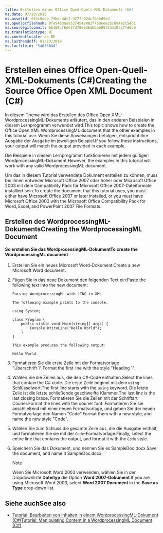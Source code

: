 ```yaml
---
title: Erstellen eines Office Open-Quell-XML-Dokuments (C#)
ms.date: 07/20/2015
ms.assetid: 653c8cdb-73be-4dc2-927f-924cfb4ed9ed
ms.openlocfilehash: 0fe5463ae95374542482f768eee2bc694e2c5dd1
ms.sourcegitcommit: 6b308cf6d627d78ee36dbbae8972a310ac7fd6c8
ms.translationtype: HT
ms.contentlocale: de-DE
ms.lasthandoff: 01/23/2019
ms.locfileid: "54635844"
---
```

# <a name="creating-the-source-office-open-xml-document-c"></a><span data-ttu-id="2b83f-102">Erstellen eines Office Open-Quell-XML-Dokuments (C#)</span><span class="sxs-lookup"><span data-stu-id="2b83f-102">Creating the Source Office Open XML Document (C#)</span></span>
<span data-ttu-id="2b83f-103">In diesem Thema wird das Erstellen des Office Open XML-WordprocessingML-Dokuments erläutert, das in den anderen Beispielen in diesem Lernprogramm verwendet wird.</span><span class="sxs-lookup"><span data-stu-id="2b83f-103">This topic shows how to create the Office Open XML WordprocessingML document that the other examples in this tutorial use.</span></span> <span data-ttu-id="2b83f-104">Wenn Sie diese Anweisungen befolgen, entspricht Ihre Ausgabe der Ausgabe im jeweiligen Beispiel.</span><span class="sxs-lookup"><span data-stu-id="2b83f-104">If you follow these instructions, your output will match the output provided in each example.</span></span>  
  
 <span data-ttu-id="2b83f-105">Die Beispiele in diesem Lernprogramm funktionieren mit jedem gültigen WordprocessingML-Dokument.</span><span class="sxs-lookup"><span data-stu-id="2b83f-105">However, the examples in this tutorial will work with any valid WordprocessingML document.</span></span>  
  
 <span data-ttu-id="2b83f-106">Um das in diesem Tutorial verwendete Dokument erstellen zu können, muss bei Ihnen entweder Microsoft Office 2007 oder höher oder Microsoft Office 2003 mit dem Compatibility Pack für Microsoft Office 2007-Dateiformate installiert sein.</span><span class="sxs-lookup"><span data-stu-id="2b83f-106">To create the document that this tutorial uses, you must either have Microsoft Office 2007 or later installed, or you must have Microsoft Office 2003 with the Microsoft Office Compatibility Pack for Word, Excel, and PowerPoint 2007 File Formats.</span></span>  
  
## <a name="creating-the-wordprocessingml-document"></a><span data-ttu-id="2b83f-107">Erstellen des WordprocessingML-Dokuments</span><span class="sxs-lookup"><span data-stu-id="2b83f-107">Creating the WordprocessingML Document</span></span>  
  
#### <a name="to-create-the-wordprocessingml-document"></a><span data-ttu-id="2b83f-108">So erstellen Sie das WordprocessingML-Dokument</span><span class="sxs-lookup"><span data-stu-id="2b83f-108">To create the WordprocessingML document</span></span>  
  
1.  <span data-ttu-id="2b83f-109">Erstellen Sie ein neues Microsoft Word-Dokument.</span><span class="sxs-lookup"><span data-stu-id="2b83f-109">Create a new Microsoft Word document.</span></span>  
  
2.  <span data-ttu-id="2b83f-110">Fügen Sie in das neue Dokument den folgenden Text ein:</span><span class="sxs-lookup"><span data-stu-id="2b83f-110">Paste the following text into the new document:</span></span>  
  
    ```  
    Parsing WordprocessingML with LINQ to XML  
  
    The following example prints to the console.  
  
    using System;  
  
    class Program {  
        public static void Main(string[] args) {  
            Console.WriteLine("Hello World");  
        }  
    }  
  
    This example produces the following output:  
  
    Hello World  
    ```  
  
3.  <span data-ttu-id="2b83f-111">Formatieren Sie die erste Zeile mit der Formatvorlage "Überschrift 1".</span><span class="sxs-lookup"><span data-stu-id="2b83f-111">Format the first line with the style "Heading 1".</span></span>  
  
4.  <span data-ttu-id="2b83f-112">Wählen Sie die Zeilen aus, die den C#-Code enthalten.</span><span class="sxs-lookup"><span data-stu-id="2b83f-112">Select the lines that contain the C# code.</span></span> <span data-ttu-id="2b83f-113">Die erste Zeile beginnt mit dem `using`-Schlüsselwort.</span><span class="sxs-lookup"><span data-stu-id="2b83f-113">The first line starts with the `using` keyword.</span></span> <span data-ttu-id="2b83f-114">Die letzte Zeile ist die letzte schließende geschweifte Klammer.</span><span class="sxs-lookup"><span data-stu-id="2b83f-114">The last line is the last closing brace.</span></span> <span data-ttu-id="2b83f-115">Formatieren Sie die Zeilen mit der Schriftart Courier.</span><span class="sxs-lookup"><span data-stu-id="2b83f-115">Format the lines with the courier font.</span></span> <span data-ttu-id="2b83f-116">Formatieren Sie sie anschließend mit einer neuen Formatvorlage, und geben Sie der neuen Formatvorlage den Namen "Code".</span><span class="sxs-lookup"><span data-stu-id="2b83f-116">Format them with a new style, and name the new style "Code".</span></span>  
  
5.  <span data-ttu-id="2b83f-117">Wählen Sie zum Schluss die gesamte Zeile aus, die die Ausgabe enthält, und formatieren Sie sie mit der `Code`-Formatvorlage.</span><span class="sxs-lookup"><span data-stu-id="2b83f-117">Finally, select the entire line that contains the output, and format it with the `Code` style.</span></span>  
  
6.  <span data-ttu-id="2b83f-118">Speichern Sie das Dokument, und nennen Sie es <legacyBold>SampleDoc.docx</legacyBold>.</span><span class="sxs-lookup"><span data-stu-id="2b83f-118">Save the document, and name it SampleDoc.docx.</span></span>  
  
    > [!NOTE]
    >  <span data-ttu-id="2b83f-119">Wenn Sie Microsoft Word 2003 verwenden, wählen Sie in der Dropdownliste **Dateityp** die Option **Word 2007-Dokument**.</span><span class="sxs-lookup"><span data-stu-id="2b83f-119">If you are using Microsoft Word 2003, select **Word 2007 Document** in the **Save as Type** drop-down list.</span></span>  
  
## <a name="see-also"></a><span data-ttu-id="2b83f-120">Siehe auch</span><span class="sxs-lookup"><span data-stu-id="2b83f-120">See also</span></span>

- [<span data-ttu-id="2b83f-121">Tutorial: Bearbeiten von Inhalten in einem WordprocessingML-Dokument (C#)</span><span class="sxs-lookup"><span data-stu-id="2b83f-121">Tutorial: Manipulating Content in a WordprocessingML Document (C#)</span></span>](../../../../csharp/programming-guide/concepts/linq/tutorial-manipulating-content-in-a-wordprocessingml-document.md)
